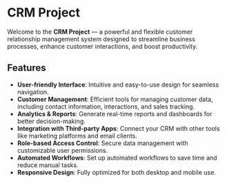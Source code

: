 # CRM Project

Welcome to the **CRM Project** — a powerful and flexible customer relationship management system designed to streamline business processes, enhance customer interactions, and boost productivity.

## Features

- **User-friendly Interface**: Intuitive and easy-to-use design for seamless navigation.
- **Customer Management**: Efficient tools for managing customer data, including contact information, interactions, and sales tracking.
- **Analytics & Reports**: Generate real-time reports and dashboards for better decision-making.
- **Integration with Third-party Apps**: Connect your CRM with other tools like marketing platforms and email clients.
- **Role-based Access Control**: Secure data management with customizable user permissions.
- **Automated Workflows**: Set up automated workflows to save time and reduce manual tasks.
- **Responsive Design**: Fully optimized for both desktop and mobile use.
